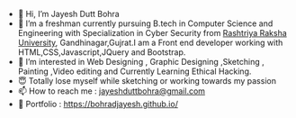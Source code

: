 - 👋 Hi, I’m Jayesh Dutt Bohra 
- 🌱 I’m a freshman currently pursuing B.tech in Computer Science and Engineering with Specialization in Cyber Security from [Rashtriya Raksha University](https://rru.ac.in/),
    Gandhinagar,Gujrat.I am a Front end developer working with HTML,CSS,Javascript,JQuery and Bootstrap.
- 👀 I’m interested in Web Designing , Graphic Designing ,Sketching , Painting ,Video editing and Currently Learning Ethical Hacking.
- 😇 Totally lose myself while sketching or working towards my passion
- 📫 How to reach me : jayeshduttbohra@gmail.com 
- 👾 Portfolio : https://bohradjayesh.github.io/
